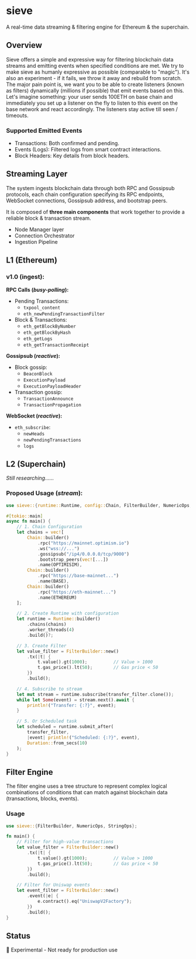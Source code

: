# sieve
A real-time data streaming & filtering engine for Ethereum & the superchain.

## Overview
Sieve offers a simple and expressive way for filtering blockchain data streams and emitting events when specified conditions are met. We try to make sieve as humanly expressive as possible (comparable to "magic"). It's also an experiment - if it fails, we throw it away and rebuild from scratch. The major pain point is, we want you to be able to create listeners (known as filters) dynamically (millions if possible) that emit events based on this. Let's imagine something: your user sends 100ETH on base chain and immediately you set up a listener on the fly to listen to this event on the base network and react accordingly. The listeners stay active till seen / timeouts.

### Supported Emitted Events
- Transactions: Both confirmed and pending.
- Events (Logs): Filtered logs from smart contract interactions.
- Block Headers: Key details from block headers.

## Streaming Layer 
The system ingests blockchain data through both RPC and Gossipsub protocols, each chain configuration specifying its RPC endpoints, WebSocket connections, Gossipsub address, and bootstrap peers.

It is composed of **three main components** that work together to provide a reliable block & transaction stream. 

- Node Manager layer
- Connection Orchestrator
- Ingestion Pipeline

## L1 (Ethereum)
### v1.0 (ingest):
**RPC Calls (*busy-polling*):**

- Pending Transactions:
    - `txpool_content`
    - `eth_newPendingTransactionFilter`
- Block & Transactions:
    - `eth_getBlockByNumber`
    - `eth_getBlockByHash`
    - `eth_getLogs`
    - `eth_getTransactionReceipt`

**Gossipsub (*reactive*):**

- Block gossip:
    - `BeaconBlock`
    - `ExecutionPayload`
    - `ExecutionPayloadHeader`
- Transaction gossip:
    - `TransactionAnnounce`
    - `TransactionPropagation`

**WebSocket (*reactive*):**

- `eth_subscribe`:
    - `newHeads`
    - `newPendingTransactions`
    - `logs`

## L2 (Superchain)
*Still researching......*

### Proposed Usage (*stream*):
```rust
use sieve::{runtime::Runtime, config::Chain, FilterBuilder, NumericOps, StringOps};

#[tokio::main]
async fn main() {
    // 1. Chain Configuration
    let chains = vec![
        Chain::builder()
            .rpc("https://mainnet.optimism.io")
            .ws("wss://...")
            .gossipsub("/ip4/0.0.0.0/tcp/9000")
            .bootstrap_peers(vec![...])
            .name(OPTIMISIM),
        Chain::builder()
            .rpc("https://base-mainnet...")
            .name(BASE),
        Chain::builder()
            .rpc("https://eth-mainnet...")
            .name(ETHEREUM)
    ];

    // 2. Create Runtime with configuration
    let runtime = Runtime::builder()
        .chains(chains)
        .worker_threads(4)
        .build()?;

    // 3. Create Filter
    let value_filter = FilterBuilder::new()
        .tx(|t| {
            t.value().gt(1000);          // Value > 1000
            t.gas_price().lt(50);        // Gas price < 50
        })
        .build();

    // 4. Subscribe to stream
    let mut stream = runtime.subscribe(transfer_filter.clone());
    while let Some(event) = stream.next().await {
        println!("Transfer: {:?}", event);
    }

    // 5. Or Scheduled task
    let scheduled = runtime.submit_after(
        transfer_filter,
        |event| println!("Scheduled: {:?}", event),
        Duration::from_secs(10)
    );
}
```

## Filter Engine
The filter engine uses a tree structure to represent complex logical combinations of conditions that can match against blockchain data (transactions, blocks, events). 

### Usage

```rust
use sieve::{FilterBuilder, NumericOps, StringOps};

fn main() {
    // Filter for high-value transactions
    let value_filter = FilterBuilder::new()
        .tx(|t| {
            t.value().gt(1000);          // Value > 1000
            t.gas_price().lt(50);        // Gas price < 50
        })
        .build();

    // Filter for Uniswap events
    let event_filter = FilterBuilder::new()
        .event(|e| {
            e.contract().eq("UniswapV2Factory");
        })
        .build();
}
```

## Status
🚧 Experimental - Not ready for production use 